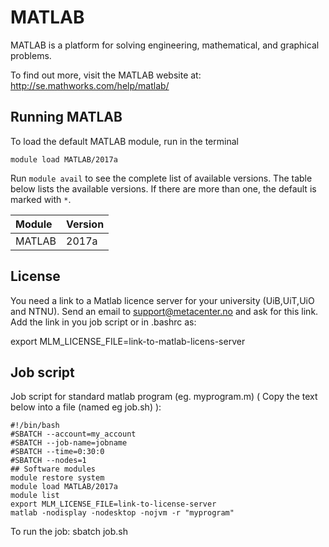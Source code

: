 # MATLAB

MATLAB is a platform for solving engineering, mathematical, and graphical problems.

To find out more, visit the MATLAB website at: http://se.mathworks.com/help/matlab/

## Running MATLAB

To load the default MATLAB module, run in the terminal

    module load MATLAB/2017a

Run `module avail` to see the complete list of available versions. The table below lists the
available versions. If there are more than one, the default is marked with `*`.

| Module     | Version     |
| :------------- | :------------- |
| MATLAB |2017a|

## License
You need a link to a Matlab licence server for your university (UiB,UiT,UiO and NTNU).
Send an email to support@metacenter.no and ask for this link.
Add the link in you job script or in .bashrc as:

export MLM_LICENSE_FILE=link-to-matlab-licens-server

## Job script
Job script for standard matlab program (eg. myprogram.m)
( Copy the text below into a file (named eg job.sh) ):

```
#!/bin/bash
#SBATCH --account=my_account
#SBATCH --job-name=jobname
#SBATCH --time=0:30:0
#SBATCH --nodes=1
## Software modules
module restore system
module load MATLAB/2017a
module list
export MLM_LICENSE_FILE=link-to-license-server
matlab -nodisplay -nodesktop -nojvm -r "myprogram"

```
To run the job: sbatch job.sh